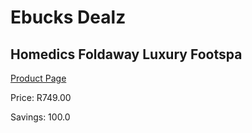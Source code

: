 
# Ebucks Dealz
## Homedics Foldaway Luxury Footspa
[Product Page](https://www.ebucks.com/web/shop/productSelected.do?prodId=1161065567&catId=1186086453)

Price: R749.00

Savings: 100.0


	